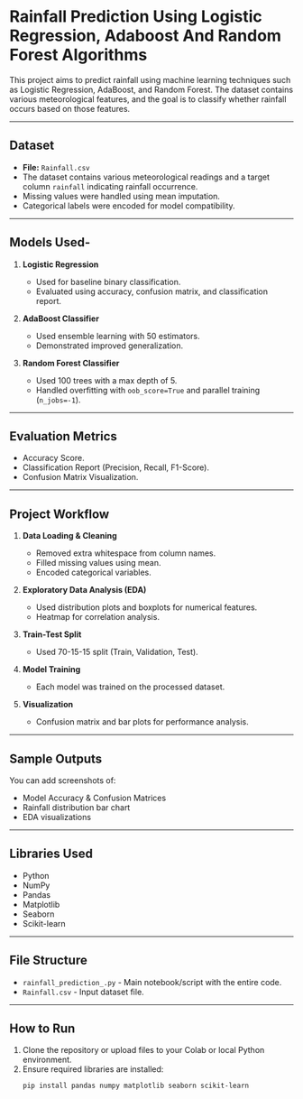 #  Rainfall Prediction Using Logistic Regression, Adaboost And Random Forest Algorithms

This project aims to predict rainfall using machine learning techniques such as Logistic Regression, AdaBoost, and Random Forest. The dataset contains various meteorological features, and the goal is to classify whether rainfall occurs based on those features.

---

##  Dataset

- **File:** `Rainfall.csv`
- The dataset contains various meteorological readings and a target column `rainfall` indicating rainfall occurrence.
- Missing values were handled using mean imputation.
- Categorical labels were encoded for model compatibility.

---

##  Models Used-

1. **Logistic Regression**
   - Used for baseline binary classification.
   - Evaluated using accuracy, confusion matrix, and classification report.

2. **AdaBoost Classifier**
   - Used ensemble learning with 50 estimators.
   - Demonstrated improved generalization.

3. **Random Forest Classifier**
   - Used 100 trees with a max depth of 5.
   - Handled overfitting with `oob_score=True` and parallel training (`n_jobs=-1`).

---

##  Evaluation Metrics

- Accuracy Score.
- Classification Report (Precision, Recall, F1-Score).
- Confusion Matrix Visualization.

---

##  Project Workflow

1. **Data Loading & Cleaning**
   - Removed extra whitespace from column names.
   - Filled missing values using mean.
   - Encoded categorical variables.

2. **Exploratory Data Analysis (EDA)**
   - Used distribution plots and boxplots for numerical features.
   - Heatmap for correlation analysis.

3. **Train-Test Split**
   - Used 70-15-15 split (Train, Validation, Test).

4. **Model Training**
   - Each model was trained on the processed dataset.

5. **Visualization**
   - Confusion matrix and bar plots for performance analysis.

---

##  Sample Outputs

You can add screenshots of:
- Model Accuracy & Confusion Matrices
- Rainfall distribution bar chart
- EDA visualizations

---

##  Libraries Used

- Python
- NumPy
- Pandas
- Matplotlib
- Seaborn
- Scikit-learn

---

##  File Structure

- `rainfall_prediction_.py` - Main notebook/script with the entire code.
- `Rainfall.csv` - Input dataset file.

---

##  How to Run

1. Clone the repository or upload files to your Colab or local Python environment.
2. Ensure required libraries are installed:
   ```bash
   pip install pandas numpy matplotlib seaborn scikit-learn
